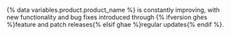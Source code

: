 {% data variables.product.product_name %} is constantly improving, with new functionality and bug fixes introduced through {% ifversion ghes %}feature and patch releases{% elsif ghae %}regular updates{% endif %}.
